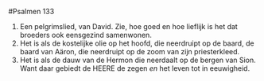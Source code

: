 #Psalmen 133
1. Een pelgrimslied, van David. Zie, hoe goed en hoe lieflijk is het dat broeders ook eensgezind samenwonen. 
2. Het is als de kostelijke olie op het hoofd, die neerdruipt op de baard, de baard van Aäron, die neerdruipt op de zoom van zijn priesterkleed. 
3. Het is als de dauw van de Hermon die neerdaalt op de bergen van Sion. Want daar gebiedt de HEERE de zegen *en* het leven tot in eeuwigheid.
